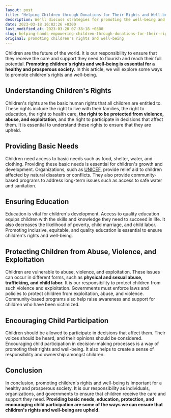 ```yaml
---
layout: post
title: "Helping Children through Donations for Their Rights and Well-being"
description: We'll discuss strategies for promoting the well-being and rights of children. As guardians of our future, it is our duty to provide them with the necessary care and assistance for their growth and success. Ensuring children's rights and welfare is critical for the progress and prosperity of the community. Join us as we examine some practical methods for driving children's well-being forward.
date: 2023-03-18 16:02:26 +0300
last_modified_at: 2023-03-20 07:38:18 +0300
slug: helping-hands-empowering-children-through-donations-for-their-rights-and-well-being
original: promoting children's rights and well-being
---
```

Children are the future of the world. It is our responsibility to ensure that they receive the care and support they need to flourish and reach their full potential. **Promoting children's rights and well-being is essential for a healthy and prosperous society.** In this article, we will explore some ways to promote children's rights and well-being.

## Understanding Children's Rights

Children's rights are the basic human rights that all children are entitled to. These rights include the right to live with their families, the right to education, the right to health care, **the right to be protected from violence, abuse, and exploitation**, and the right to participate in decisions that affect them. It is essential to understand these rights to ensure that they are upheld.

## Providing Basic Needs

Children need access to basic needs such as food, shelter, water, and clothing. Providing these basic needs is essential for children's growth and development. Organizations, such as [UNICEF](/children-s-charities/empower-children-worldwide-donate-to-unicef-today.html), provide relief aid to children affected by natural disasters or conflicts. They also provide community-based programs to address long-term issues such as access to safe water and sanitation.

## Ensuring Education

Education is vital for children's development. Access to quality education equips children with the skills and knowledge they need to succeed in life. It also decreases the likelihood of poverty, child marriage, and child labor. Promoting inclusive, equitable, and quality education is essential to ensure children's rights and well-being.

## Protecting Children from Abuse, Violence, and Exploitation

Children are vulnerable to abuse, violence, and exploitation. These issues can occur in different forms, such as **physical and sexual abuse, trafficking, and child labor.** It is our responsibility to protect children from such violence and exploitation. Governments must enforce laws and policies to protect children from exploitation, abuse, and violence. Community-based programs also help raise awareness and support for children who have been victimized.

## Encouraging Child Participation

Children should be allowed to participate in decisions that affect them. Their voices should be heard, and their opinions should be considered. Encouraging child participation in decision-making processes is a way of promoting their rights and well-being. It also helps to create a sense of responsibility and ownership amongst children.

## Conclusion

In conclusion, promoting children's rights and well-being is important for a healthy and prosperous society. It is our responsibility as individuals, organizations, and governments to ensure that children receive the care and support they need. **Providing basic needs, education, protection, and encouraging child participation are some of the ways we can ensure that children's rights and well-being are upheld.**